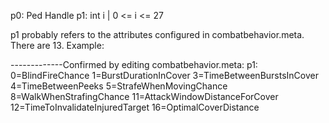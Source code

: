 p0: Ped Handle
p1: int i | 0 <= i <= 27

p1 probably refers to the attributes configured in combatbehavior.meta. There are 13. Example:

<BlindFireChance value="0.1"/>
<WeaponShootRateModifier value="1.0"/>
<TimeBetweenBurstsInCover value="1.25"/>
<BurstDurationInCover value="2.0"/>
<TimeBetweenPeeks value="10.0"/>
<WeaponAccuracy value="0.18"/>
<FightProficiency value="0.8"/>
<StrafeWhenMovingChance value="1.0"/>
<WalkWhenStrafingChance value="0.0"/>
<AttackWindowDistanceForCover value="55.0"/>
<TimeToInvalidateInjuredTarget value="9.0"/>
<TriggerChargeTime_Near value="4.0"/>
<TriggerChargeTime_Far value="10.0"/>

-------------Confirmed by editing combatbehavior.meta:
p1:
0=BlindFireChance
1=BurstDurationInCover
3=TimeBetweenBurstsInCover
4=TimeBetweenPeeks
5=StrafeWhenMovingChance
8=WalkWhenStrafingChance
11=AttackWindowDistanceForCover
12=TimeToInvalidateInjuredTarget
16=OptimalCoverDistance
